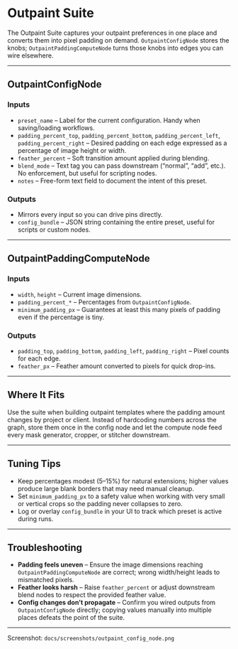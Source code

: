# Outpaint Suite

The Outpaint Suite captures your outpaint preferences in one place and converts them into pixel padding on demand. `OutpaintConfigNode` stores the knobs; `OutpaintPaddingComputeNode` turns those knobs into edges you can wire elsewhere.

---

## OutpaintConfigNode

### Inputs
- `preset_name` – Label for the current configuration. Handy when saving/loading workflows.
- `padding_percent_top`, `padding_percent_bottom`, `padding_percent_left`, `padding_percent_right` – Desired padding on each edge expressed as a percentage of image height or width.
- `feather_percent` – Soft transition amount applied during blending.
- `blend_mode` – Text tag you can pass downstream (“normal”, “add”, etc.). No enforcement, but useful for scripting nodes.
- `notes` – Free-form text field to document the intent of this preset.

### Outputs
- Mirrors every input so you can drive pins directly.
- `config_bundle` – JSON string containing the entire preset, useful for scripts or custom nodes.

---

## OutpaintPaddingComputeNode

### Inputs
- `width`, `height` – Current image dimensions.
- `padding_percent_*` – Percentages from `OutpaintConfigNode`.
- `minimum_padding_px` – Guarantees at least this many pixels of padding even if the percentage is tiny.

### Outputs
- `padding_top`, `padding_bottom`, `padding_left`, `padding_right` – Pixel counts for each edge.
- `feather_px` – Feather amount converted to pixels for quick drop-ins.

---

## Where It Fits

Use the suite when building outpaint templates where the padding amount changes by project or client. Instead of hardcoding numbers across the graph, store them once in the config node and let the compute node feed every mask generator, cropper, or stitcher downstream.

---

## Tuning Tips

- Keep percentages modest (5–15%) for natural extensions; higher values produce large blank borders that may need manual cleanup.
- Set `minimum_padding_px` to a safety value when working with very small or vertical crops so the padding never collapses to zero.
- Log or overlay `config_bundle` in your UI to track which preset is active during runs.

---

## Troubleshooting

- **Padding feels uneven** – Ensure the image dimensions reaching `OutpaintPaddingComputeNode` are correct; wrong width/height leads to mismatched pixels.
- **Feather looks harsh** – Raise `feather_percent` or adjust downstream blend nodes to respect the provided feather value.
- **Config changes don’t propagate** – Confirm you wired outputs from `OutpaintConfigNode` directly; copying values manually into multiple places defeats the point of the suite.

---

Screenshot: `docs/screenshots/outpaint_config_node.png`
